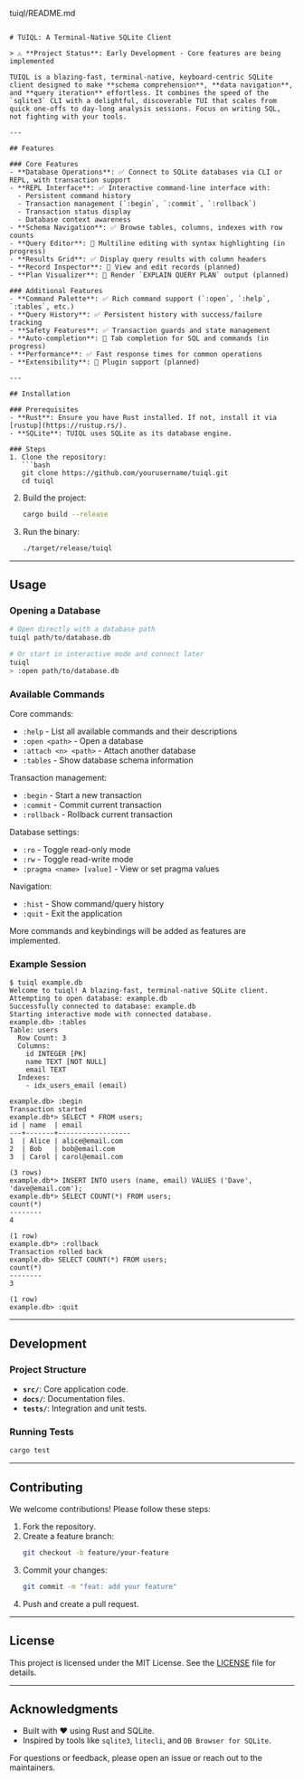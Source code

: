 tuiql/README.md
```

# TUIQL: A Terminal-Native SQLite Client

> ⚠️ **Project Status**: Early Development - Core features are being implemented

TUIQL is a blazing-fast, terminal-native, keyboard-centric SQLite client designed to make **schema comprehension**, **data navigation**, and **query iteration** effortless. It combines the speed of the `sqlite3` CLI with a delightful, discoverable TUI that scales from quick one-offs to day-long analysis sessions. Focus on writing SQL, not fighting with your tools.

---

## Features

### Core Features
- **Database Operations**: ✅ Connect to SQLite databases via CLI or REPL, with transaction support
- **REPL Interface**: ✅ Interactive command-line interface with:
  - Persistent command history
  - Transaction management (`:begin`, `:commit`, `:rollback`)
  - Transaction status display
  - Database context awareness
- **Schema Navigation**: ✅ Browse tables, columns, indexes with row counts
- **Query Editor**: 🚧 Multiline editing with syntax highlighting (in progress)
- **Results Grid**: ✅ Display query results with column headers
- **Record Inspector**: 🚧 View and edit records (planned)
- **Plan Visualizer**: 🚧 Render `EXPLAIN QUERY PLAN` output (planned)

### Additional Features
- **Command Palette**: ✅ Rich command support (`:open`, `:help`, `:tables`, etc.)
- **Query History**: ✅ Persistent history with success/failure tracking
- **Safety Features**: ✅ Transaction guards and state management
- **Auto-completion**: 🚧 Tab completion for SQL and commands (in progress)
- **Performance**: ✅ Fast response times for common operations
- **Extensibility**: 🚧 Plugin support (planned)

---

## Installation

### Prerequisites
- **Rust**: Ensure you have Rust installed. If not, install it via [rustup](https://rustup.rs/).
- **SQLite**: TUIQL uses SQLite as its database engine.

### Steps
1. Clone the repository:
   ```bash
   git clone https://github.com/yourusername/tuiql.git
   cd tuiql
   ```

2. Build the project:
   ```bash
   cargo build --release
   ```

3. Run the binary:
   ```bash
   ./target/release/tuiql
   ```

---

## Usage

### Opening a Database
```bash
# Open directly with a database path
tuiql path/to/database.db

# Or start in interactive mode and connect later
tuiql
> :open path/to/database.db
```

### Available Commands
Core commands:
- `:help` - List all available commands and their descriptions
- `:open <path>` - Open a database
- `:attach <n> <path>` - Attach another database
- `:tables` - Show database schema information

Transaction management:
- `:begin` - Start a new transaction
- `:commit` - Commit current transaction
- `:rollback` - Rollback current transaction

Database settings:
- `:ro` - Toggle read-only mode
- `:rw` - Toggle read-write mode
- `:pragma <name> [value]` - View or set pragma values

Navigation:
- `:hist` - Show command/query history
- `:quit` - Exit the application

More commands and keybindings will be added as features are implemented.

### Example Session
```
$ tuiql example.db
Welcome to tuiql! A blazing-fast, terminal-native SQLite client.
Attempting to open database: example.db
Successfully connected to database: example.db
Starting interactive mode with connected database.
example.db> :tables
Table: users
  Row Count: 3
  Columns:
    id INTEGER [PK]
    name TEXT [NOT NULL]
    email TEXT
  Indexes:
    - idx_users_email (email)

example.db> :begin
Transaction started
example.db*> SELECT * FROM users;
id | name  | email
---+-------+------------------
1  | Alice | alice@email.com
2  | Bob   | bob@email.com
3  | Carol | carol@email.com

(3 rows)
example.db*> INSERT INTO users (name, email) VALUES ('Dave', 'dave@email.com');
example.db*> SELECT COUNT(*) FROM users;
count(*)
--------
4

(1 row)
example.db*> :rollback
Transaction rolled back
example.db> SELECT COUNT(*) FROM users;
count(*)
--------
3

(1 row)
example.db> :quit
```

---

## Development

### Project Structure
- **`src/`**: Core application code.
- **`docs/`**: Documentation files.
- **`tests/`**: Integration and unit tests.

### Running Tests
```bash
cargo test
```

---

## Contributing

We welcome contributions! Please follow these steps:
1. Fork the repository.
2. Create a feature branch:
   ```bash
   git checkout -b feature/your-feature
   ```
3. Commit your changes:
   ```bash
   git commit -m "feat: add your feature"
   ```
4. Push and create a pull request.

---

## License

This project is licensed under the MIT License. See the [LICENSE](LICENSE) file for details.

---

## Acknowledgments

- Built with ❤️ using Rust and SQLite.
- Inspired by tools like `sqlite3`, `litecli`, and `DB Browser for SQLite`.

For questions or feedback, please open an issue or reach out to the maintainers.